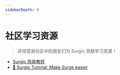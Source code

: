 ```yaml
---
sidebarDepth: 0
---
```


# 社区学习资源

> 非常感谢社区中的朋友们为 Surgio 贡献学习资源！

- [Surgio 简易教程](https://www.notion.so/Surgio-373256ca4ac547479a09cc561be576fd)
- [🌊 Surgio Tutorial: Make Surge easier](https://wh0.is/p/surgio-tutorial-make-surge-easier)
